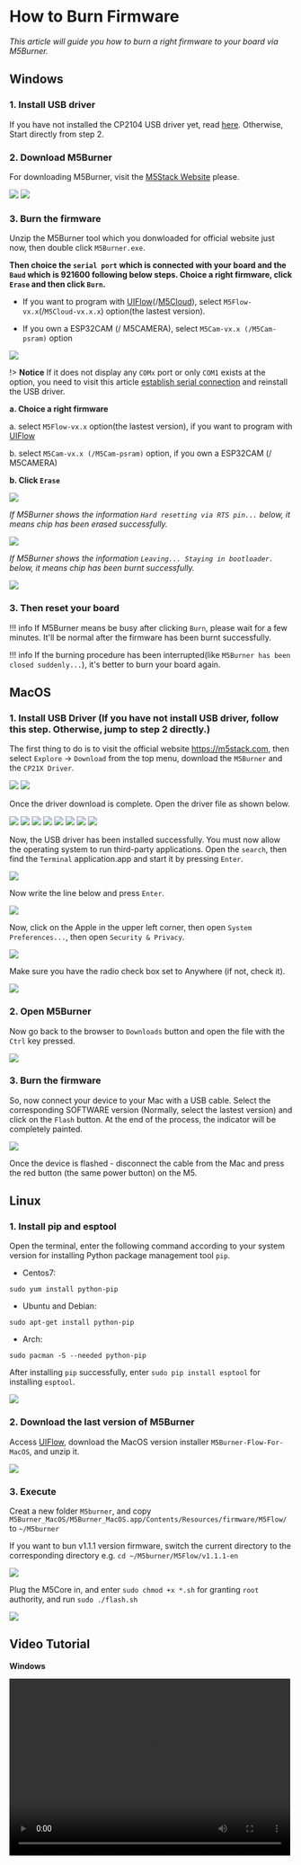 # How to Burn Firmware


*This article will guide you how to burn a right firmware to your board via M5Burner.*

## Windows

### 1. Install USB driver

If you have not installed the CP2104 USB driver yet, read [here](../serial-connection). Otherwise, Start directly from step 2.

### 2. Download M5Burner

For downloading M5Burner, visit the [M5Stack Website](http://www.m5stack.com) please.

<img src="/images/m5stack/getting_started_pics/how_to_burn_firmware/download_M5Burner.jpg">

<img src="/images/m5stack/getting_started_pics/how_to_burn_firmware/download_M5Burner_02.png">

### 3. Burn the firmware

Unzip the M5Burner tool which you donwloaded for official website just now, then double click `M5Burner.exe`.

**Then choice the `serial port` which is connected with your board and the `Baud` which is 921600 following below steps. Choice a right firmware, click `Erase` and then click `Burn`.**

- If you want to program with [UIFlow](http://flow.m5stack.com)(/[M5Cloud](http://cloud.m5stack.com)), select `M5Flow-vx.x`(/`M5Cloud-vx.x.x`) option(the lastest version).

- If you own a ESP32CAM (/ M5CAMERA), select `M5Cam-vx.x (/M5Cam-psram)` option


<img src="/images/m5stack/getting_started_pics/how_to_burn_firmware/burn_flow_firmware.gif">

!> **Notice** If it does not display any ``COMx`` port or only ``COM1`` exists at the option, you need to visit this article [establish serial connection](../serial-connection) and reinstall the USB driver.

**a. Choice a right firmware**

a. select `M5Flow-vx.x` option(the lastest version), if you want to program with [UIFlow](http://flow.m5stack.com)

b. select `M5Cam-vx.x (/M5Cam-psram)` option, if you own a ESP32CAM (/ M5CAMERA)

**b. Click `Erase`**


<img src="/images/m5stack/getting_started_pics/how_to_burn_firmware/burn_firmware_01.png">

*If M5Burner shows the information `Hard resetting via RTS pin...` below, it means chip has been erased successfully.*


<img src="/images/m5stack/getting_started_pics/how_to_burn_firmware/burn_firmware_04.png">

*If M5Burner shows the information `Leaving... Staying in bootloader.` below, it means chip has been burnt successfully.*


<img src="/images/m5stack/getting_started_pics/how_to_burn_firmware/burn_firmware_05.png">

### 3. Then reset your board

!!! info
    If M5Burner means be busy after clicking `Burn`, please wait for a few minutes. It'll be normal after the firmware has been burnt successfully.

!!! info
    If the burning procedure has been interrupted(like `M5Burner has been closed suddenly...`), it's better to burn your board again.

## MacOS

### 1. Install USB Driver (If you have not install USB driver, follow this step. Otherwise, jump to step 2 directly.)

The first thing to do is to visit the official website https://m5stack.com, then select `Explore` -> `Download` from the top menu, download the `M5Burner` and the `CP21X Driver`.

<img src="/images/m5stack/getting_started_pics/how_to_burn_firmware/burn_firmware_mac_01.jpg">

<img src="/images/m5stack/getting_started_pics/how_to_burn_firmware/burn_firmware_mac_02.jpg">

Once the driver download is complete. Open the driver file as shown below.

<img src="/images/m5stack/getting_started_pics/how_to_burn_firmware/burn_firmware_mac_03.jpg">

<img src="/images/m5stack/getting_started_pics/how_to_burn_firmware/burn_firmware_mac_04.jpg">

<img src="/images/m5stack/getting_started_pics/how_to_burn_firmware/burn_firmware_mac_05.jpg">

<img src="/images/m5stack/getting_started_pics/how_to_burn_firmware/burn_firmware_mac_06.jpg">

<img src="/images/m5stack/getting_started_pics/how_to_burn_firmware/burn_firmware_mac_07.jpg">

<img src="/images/m5stack/getting_started_pics/how_to_burn_firmware/burn_firmware_mac_08.jpg">

<img src="/images/m5stack/getting_started_pics/how_to_burn_firmware/burn_firmware_mac_09.jpg">

<img src="/images/m5stack/getting_started_pics/how_to_burn_firmware/burn_firmware_mac_10.jpg">

Now, the USB driver has been installed successfully. You must now allow the operating system to run third-party applications. Open the `search`, then find the `Terminal` application.app and start it by pressing `Enter`.

<img src="/images/m5stack/getting_started_pics/how_to_burn_firmware/burn_firmware_mac_11.jpg">

Now write the line below and press `Enter`.

<img src="/images/m5stack/getting_started_pics/how_to_burn_firmware/burn_firmware_mac_12.jpg">

Now, click on the Apple in the upper left corner, then open `System Preferences...`, then open `Security & Privacy`.

<img src="/images/m5stack/getting_started_pics/how_to_burn_firmware/burn_firmware_mac_13.jpg">

Make sure you have the radio check box set to Anywhere (if not, check it).

<img src="/images/m5stack/getting_started_pics/how_to_burn_firmware/burn_firmware_mac_14.jpg">

### 2. Open M5Burner

Now go back to the browser to `Downloads` button and open the file with the `Ctrl` key pressed.

<img src="/images/m5stack/getting_started_pics/how_to_burn_firmware/burn_firmware_mac_15.jpg">

### 3. Burn the firmware

So, now connect your device to your Mac with a USB cable. Select the corresponding SOFTWARE version (Normally, select the lastest version) and click on the `Flash` button. At the end of the process, the indicator will be completely painted.

<img src="/images/m5stack/getting_started_pics/how_to_burn_firmware/burn_firmware_mac_16.jpg">

Once the device is flashed - disconnect the cable from the Mac and press the red button (the same power button) on the M5.

## Linux

### 1. Install pip and esptool

Open the terminal, enter the following command according to your system version for installing Python package management tool `pip`.

* Centos7:

```shell
sudo yum install python-pip
```

* Ubuntu and Debian:

```shell
sudo apt-get install python-pip
```

* Arch:

```shell
sudo pacman -S --needed python-pip
```

After installing `pip` successfully, enter `sudo pip install esptool` for installing `esptool`.

<img src="/images/m5stack/getting_started_pics/how_to_burn_firmware/burn_firmware_11.png">

### 2. Download the last version of M5Burner

Access [UIFlow](http://www.m5stack.com), download the MacOS version installer `M5Burner-Flow-For-MacOS`, and unzip it.

<img src="/images/m5stack/getting_started_pics/how_to_burn_firmware/burn_firmware_10.png">

### 3. Execute

Creat a new folder `M5burner`, and copy `M5Burner_MacOS/M5Burner_MacOS.app/Contents/Resources/firmware/M5Flow/` to `~/M5burner`

If you want to bun v1.1.1 version firmware, switch the current directory to the corresponding directory e.g. `cd ~/M5burner/M5Flow/v1.1.1-en`

<img src="/images/m5stack/getting_started_pics/how_to_burn_firmware/burn_firmware_13.png">

Plug the M5Core in, and enter `sudo chmod +x *.sh` for granting `root` authority, and run `sudo ./flash.sh`

<img src="/images/m5stack/getting_started_pics/how_to_burn_firmware/burn_firmware_12.jpg">

## Video Tutorial

**Windows**

<video width="500" height="315" controls>
    <source src="https://m5stack.oss-cn-shenzhen.aliyuncs.com/video/%E6%95%99%E7%A8%8B/Firmware%20Upgrade/A1%20-%20Firmware%20Upgrade.mp4" type="video/mp4">
</video>
